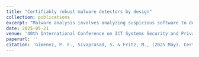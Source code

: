 ```yaml
---
title: "Certifiably robust malware detectors by design"
collection: publications
excerpt: "Malware analysis involves analyzing suspicious software to detect malicious payloads. Static malware analysis, which does not require software execution, relies increasingly on machine learning techniques to achieve scalability. Although such techniques obtain very high detection accuracy, they can be easily evaded with adversarial examples where a few modifications of the sample can dupe the detector without modifying the behaviour of the software. Unlike other domains, such as computer vision, creating an adversarial example for malware without altering its functionality requires specific transformations. We propose a new model architecture that can lead to certifiably robust malware detection by design. In addition, we show that every robust detector can be decomposed into a specific structure, which can be applied to learn empirically robust malware detectors, even on fragile features. Our framework ERDALT is based on this structure. We compare and validate these approaches with machine-learning-based malware detection methods, allowing for robust detection with limited reduction in detection performance."
date: 2025-05-21
venue: '40th International Conference on ICT Systems Security and Privacy Protection (IFIPSEC25)'
paperurl: ''
citation: 'Gimenez, P. F., Sivaprasad, S. & Fritz, M., (2025 May). Certifiably robust malware detectors by design. In the 40th International Conference on ICT Systems Security and Privacy Protection (IFIPSEC25)'
---
```

